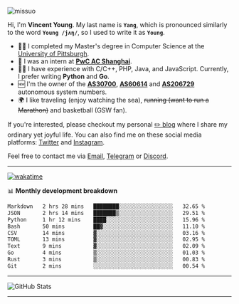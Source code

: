 <p align="left"> <img src="https://komarev.com/ghpvc/?username=missuo&label=Profile%20views&color=0e75b6&style=flat" alt="missuo" /> </p>

Hi, I'm **Vincent Young**. My last name is **`Yang`**, which is pronounced similarly to the word **`Young /jʌŋ/`**, so I used to write it as **`Young`**.

- 👨‍🎓 I completed my Master's degree in Computer Science at the [University of Pittsburgh](https://www.pitt.edu).
- 💼 I was an intern at **[PwC AC Shanghai](https://www.linkedin.com/company/pwc-ac-shanghai/)**.
- 👨‍💻 I have experience with C/C++, PHP, Java, and JavaScript. Currently, I prefer writing **Python** and **Go**.
- 🆕 I'm the owner of the **[AS30700](https://bgp.tools/as/30700)**, **[AS60614](https://bgp.tools/as/60614)** and **[AS206729](https://bgp.tools/as/206729)** autonomous system numbers.
- 🌍 I like traveling (enjoy watching the sea), ~~running (want to run a Marathon)~~ and basketball (GSW fan).

If you're interested, please checkout my personal [✏️ blog](https://missuo.me/) where I share my ordinary yet joyful life. You can also find me on these social media platforms: [Twitter](https://twitter.com/m1ssuo) and [Instagram](https://www.instagram.com/missuo.me).

Feel free to contact me via <a href="mailto:me@owo.nz">Email</a>, [Telegram](https://t.me/missuo) or [Discord](https://discordapp.com/users/missuo#7448).

-------

[![wakatime](https://wakatime.com/badge/user/c13cd961-40ca-417a-afb6-1f9ea8ac295c.svg)](https://wakatime.com/@missuo)

📊 **Monthly development breakdown**
<!--START_SECTION:waka-->

```txt
Markdown   2 hrs 28 mins   ████████░░░░░░░░░░░░░░░░░   32.65 %
JSON       2 hrs 14 mins   ███████▒░░░░░░░░░░░░░░░░░   29.51 %
Python     1 hr 12 mins    ████░░░░░░░░░░░░░░░░░░░░░   15.96 %
Bash       50 mins         ██▓░░░░░░░░░░░░░░░░░░░░░░   11.10 %
CSV        14 mins         ▓░░░░░░░░░░░░░░░░░░░░░░░░   03.16 %
TOML       13 mins         ▓░░░░░░░░░░░░░░░░░░░░░░░░   02.95 %
Text       9 mins          ▓░░░░░░░░░░░░░░░░░░░░░░░░   02.09 %
Go         4 mins          ▒░░░░░░░░░░░░░░░░░░░░░░░░   01.03 %
Rust       3 mins          ▒░░░░░░░░░░░░░░░░░░░░░░░░   00.83 %
Git        2 mins          ░░░░░░░░░░░░░░░░░░░░░░░░░   00.54 %
```

<!--END_SECTION:waka-->

-------

![GitHub Stats](https://github-readme-stats-opal-alpha-76.vercel.app/api?username=missuo&show_icons=true&theme=transparent)

-------


